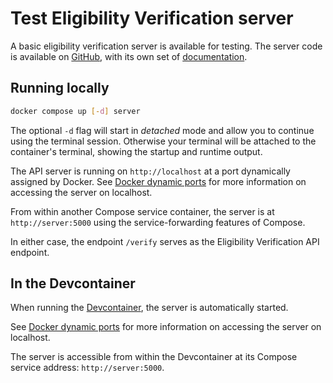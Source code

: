 # Test Eligibility Verification server

A basic eligibility verification server is available for testing. The server code is available on [GitHub](https://github.com/cal-itp/eligibility-server/), with its own set of [documentation](https://docs.calitp.org/eligibility-server/).

## Running locally

```bash
docker compose up [-d] server
```

The optional `-d` flag will start in _detached_ mode and allow you to continue using the terminal session. Otherwise your
terminal will be attached to the container's terminal, showing the startup and runtime output.

The API server is running on `http://localhost` at a port dynamically assigned by Docker. See
[Docker dynamic ports](./docker-dynamic-ports.md) for more information on accessing the server on localhost.

From within another Compose service container, the server is at `http://server:5000` using the service-forwarding features of
Compose.

In either case, the endpoint `/verify` serves as the Eligibility Verification API endpoint.

## In the Devcontainer

When running the [Devcontainer](#vs-code-with-devcontainers), the server is automatically started.

See [Docker dynamic ports](./docker-dynamic-ports.md) for more information on accessing the server on localhost.

The server is accessible from within the Devcontainer at its Compose service address: `http://server:5000`.
